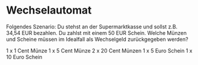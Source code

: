 # Wechselautomat

Folgendes Szenario: Du stehst an der Supermarktkasse und sollst z.B. 34,54 EUR bezahlen. 
Du zahlst mit einem 50 EUR Schein. Welche Münzen und Scheine müssen im Idealfall als Wechselgeld zurückgegeben werden?

1 x 1 Cent Münze
1 x 5 Cent Münze
2 x 20 Cent Münzen
1 x 5 Euro Schein
1 x 10 Euro Schein